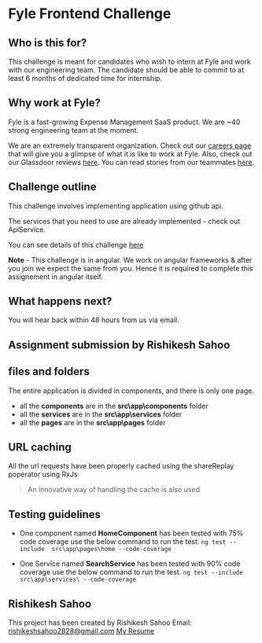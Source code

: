# Fyle Frontend Challenge

## Who is this for?

This challenge is meant for candidates who wish to intern at Fyle and work with our engineering team. The candidate should be able to commit to at least 6 months of dedicated time for internship.

## Why work at Fyle?

Fyle is a fast-growing Expense Management SaaS product. We are ~40 strong engineering team at the moment. 

We are an extremely transparent organization. Check out our [careers page](https://careers.fylehq.com) that will give you a glimpse of what it is like to work at Fyle. Also, check out our Glassdoor reviews [here](https://www.glassdoor.co.in/Reviews/Fyle-Reviews-E1723235.htm). You can read stories from our teammates [here](https://stories.fylehq.com).

## Challenge outline

This challenge involves implementing application using github api. 

The services that you need to use are already implemented - check out ApiService.

You can see details of this challenge [here](https://fyleuniverse.notion.site/fyleuniverse/Fyle-Frontend-development-challenge-cb5085e5e0864e769e7b98c694400aaa)

__Note__ - This challenge is in angular. We work on angular frameworks & after you join we expect the same from you. Hence it is required to complete this assignement in angular itself.

## What happens next?

You will hear back within 48 hours from us via email.

## Assignment submission by Rishikesh Sahoo






## files and folders

The entire application is divided in components, and there is only one page.

 - all the **components** are in the **src\app\components** folder
 - all the **services** are in the **src\app\services** folder
 - all the **pages** are in the **src\app\pages** folder


## URL caching 

All the url requests have been properly cached using the shareReplay poperator using RxJs

> An innovative way of handling the cache is also used


## Testing guidelines 

- One component named **HomeComponent** has been tested with 75% code coverage
use the below command to run the test.
    ``` ng test --include  src\app\pages\home --code-coverage ```


- One Service named **SearchService** has been tested with 90% code coverage
use the below command to run the test.
    ``` ng test --include  src\app\services\ --code-coverage ```


## Rishikesh Sahoo

This project has been created by Rishikesh Sahoo
Email: rishikeshsahoo2828@gmail.com
[My Resume](https://drive.google.com/file/d/1CAfMnJN1gmlULy9yM-DjurdrO1D0rZGT/view?usp=sharing)


